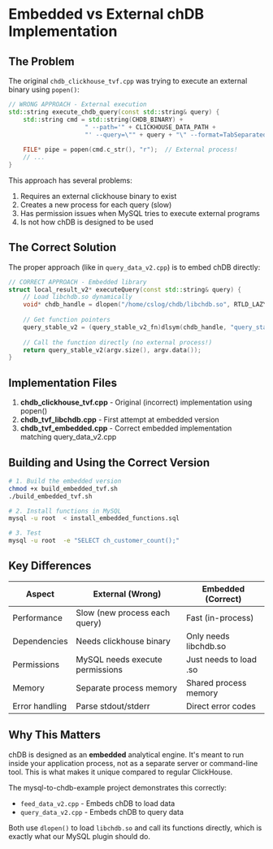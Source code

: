 # Embedded vs External chDB Implementation

## The Problem

The original `chdb_clickhouse_tvf.cpp` was trying to execute an external binary using `popen()`:

```cpp
// WRONG APPROACH - External execution
std::string execute_chdb_query(const std::string& query) {
    std::string cmd = std::string(CHDB_BINARY) + 
                     " --path='" + CLICKHOUSE_DATA_PATH + 
                     "' --query=\"" + query + "\" --format=TabSeparated 2>/dev/null";
    
    FILE* pipe = popen(cmd.c_str(), "r");  // External process!
    // ...
}
```

This approach has several problems:
1. Requires an external clickhouse binary to exist
2. Creates a new process for each query (slow)
3. Has permission issues when MySQL tries to execute external programs
4. Is not how chDB is designed to be used

## The Correct Solution

The proper approach (like in `query_data_v2.cpp`) is to embed chDB directly:

```cpp
// CORRECT APPROACH - Embedded library
struct local_result_v2* executeQuery(const std::string& query) {
    // Load libchdb.so dynamically
    void* chdb_handle = dlopen("/home/cslog/chdb/libchdb.so", RTLD_LAZY);
    
    // Get function pointers
    query_stable_v2 = (query_stable_v2_fn)dlsym(chdb_handle, "query_stable_v2");
    
    // Call the function directly (no external process!)
    return query_stable_v2(argv.size(), argv.data());
}
```

## Implementation Files

1. **chdb_clickhouse_tvf.cpp** - Original (incorrect) implementation using popen()
2. **chdb_tvf_libchdb.cpp** - First attempt at embedded version
3. **chdb_tvf_embedded.cpp** - Correct embedded implementation matching query_data_v2.cpp

## Building and Using the Correct Version

```bash
# 1. Build the embedded version
chmod +x build_embedded_tvf.sh
./build_embedded_tvf.sh

# 2. Install functions in MySQL
mysql -u root  < install_embedded_functions.sql

# 3. Test
mysql -u root  -e "SELECT ch_customer_count();"
```

## Key Differences

| Aspect | External (Wrong) | Embedded (Correct) |
|--------|-----------------|-------------------|
| Performance | Slow (new process each query) | Fast (in-process) |
| Dependencies | Needs clickhouse binary | Only needs libchdb.so |
| Permissions | MySQL needs execute permissions | Just needs to load .so |
| Memory | Separate process memory | Shared process memory |
| Error handling | Parse stdout/stderr | Direct error codes |

## Why This Matters

chDB is designed as an **embedded** analytical engine. It's meant to run inside your application process, not as a separate server or command-line tool. This is what makes it unique compared to regular ClickHouse.

The mysql-to-chdb-example project demonstrates this correctly:
- `feed_data_v2.cpp` - Embeds chDB to load data
- `query_data_v2.cpp` - Embeds chDB to query data

Both use `dlopen()` to load `libchdb.so` and call its functions directly, which is exactly what our MySQL plugin should do.